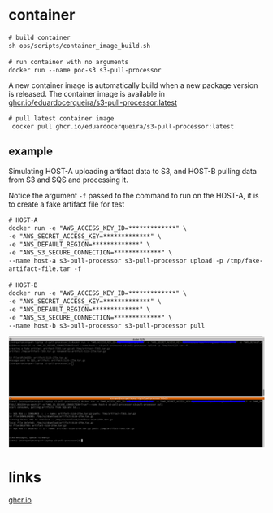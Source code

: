 # container

```shell
# build container
sh ops/scripts/container_image_build.sh

# run container with no arguments
docker run --name poc-s3 s3-pull-processor
```

A new container image is automatically build when a new package version is released. The container image is available
in [ghcr.io/eduardocerqueira/s3-pull-processor:latest](ghcr.io/eduardocerqueira/s3-pull-processor:latest)

```shell
# pull latest container image
 docker pull ghcr.io/eduardocerqueira/s3-pull-processor:latest
```

## example

Simulating HOST-A uploading artifact data to S3, and HOST-B pulling data from S3 and SQS and processing it.

Notice the argument `-f` passed to the command to run on the HOST-A, it is to create a fake artifact file for test

```shell
# HOST-A
docker run -e "AWS_ACCESS_KEY_ID=*************" \
-e "AWS_SECRET_ACCESS_KEY=*************" \
-e "AWS_DEFAULT_REGION=*************" \
-e "AWS_S3_SECURE_CONNECTION=*************" \
--name host-a s3-pull-processor s3-pull-processor upload -p /tmp/fake-artifact-file.tar -f

# HOST-B
docker run -e "AWS_ACCESS_KEY_ID=*************" \
-e "AWS_SECRET_ACCESS_KEY=*************" \
-e "AWS_DEFAULT_REGION=*************" \
-e "AWS_S3_SECURE_CONNECTION=*************" \
--name host-b s3-pull-processor s3-pull-processor pull
```

![demo_container](img/demo_container.png)


# links
[ghcr.io](https://docs.github.com/en/packages/working-with-a-github-packages-registry/working-with-the-container-registry)
